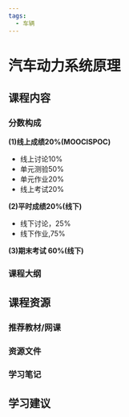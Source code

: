 ```yaml
---
tags:
  - 车辆
---
```


# 汽车动力系统原理

## 课程内容

### 分数构成

**(1)线上成绩20%(MOOCISPOC)**

- 线上讨论10%
- 单元测验50%
- 单元作业20%
- 线上考试20%

**(2)平时成绩20%(线下)**

- 线下讨论，25%
- 线下作业,75%

**(3)期末考试 60%(线下)**


### 课程大纲


## 课程资源

### 推荐教材/网课

### 资源文件

### 学习笔记

## 学习建议



